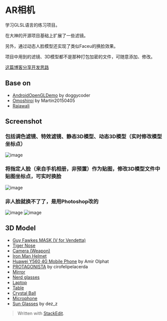 
AR相机
===================================
学习GLSL语言的练习项目。
  
在大神的开源项目基础上扩展了一些滤镜。
  
另外，通过动态人脸模型还实现了类似Faceu的换脸效果。
  
项目中用到的滤镜、3D模型都不是那种打包加密的文件，可随意添加、修改。
  
[这篇博客分享开发思路](http://blog.csdn.net/torchlight2012/article/details/75722424)
  
  
Base on 
----------------------------------- 
* [AndroidOpenGLDemo](https://github.com/doggycoder/AndroidOpenGLDemo) by doggycoder
* [Omoshiroi](https://github.com/Martin20150405/Omoshiroi) by Martin20150405
* [Rajawali](https://github.com/Rajawali)

Screenshot
-----------------------------------
### 包括调色滤镜、特效滤镜、静态3D模型、动态3D模型（实时修改模型坐标点）
![image](https://github.com/SimonCherryGZ/ARCamera/raw/master/screenshots/GIF_9.gif)

### 将指定人脸（来自手机相册，非预置）作为贴图，修改3D模型文件中贴图坐标点，可实时换脸
![image](https://github.com/SimonCherryGZ/ARCamera/raw/master/screenshots/GIF_8.gif)

### 非人脸就换不了了，是用Photoshop改的
![image](https://github.com/SimonCherryGZ/ARCamera/raw/master/screenshots/GIF_6.gif)
![image](https://github.com/SimonCherryGZ/ARCamera/raw/master/screenshots/GIF_7.gif)

3D Model
-----------------------------------
* [Guy Fawkes MASK (V for Vendetta)](http://www.domawe.net/2015/03/guy-fawkes-mask-v-for-vendetta-free-3d.html)
* [Tiger Nose](https://www.models-resource.com/playstation_3/littlebigplanet/model/7125/)
* [Camera (Weapon)](https://www.models-resource.com/pc_computer/garrysmod/model/15477/)
* [Iron Man Helmet](https://www.models-resource.com/pc_computer/roblox/model/16361/)
* [Huawei Y560 4G Mobile Phone](https://sketchfab.com/models/45c813a9fac4458ead1f90280826c0a4) by Amir Olphat
* [PROTAGONISTA](https://sketchfab.com/models/9834c0696cb24b81af6889adcacff391) by cirofelipelacerda
* [Mirror](http://www.zeldacapital.com/3d.php)
* [Nerd glasses](https://www.sharecg.com/v/69926/view/5/3D-Model/Nerd-glasses)
* [Laptop](https://free3d.com/3d-model/puo-4281-14798.html)
* [Table](https://www.reinerstilesets.de/3d-grafiken/3d-furniture/)
* [Crystal Ball](http://www.sharecg.com/v/65038/related/11/Poser/Silver-Cat-Halloween-props)
* [Microphone](https://www.models-resource.com/pc_computer/batmanarkhamknight/model/19960/)
* [Sun Glasses](https://sketchfab.com/models/30a3f18ead9e452f9ab2c32151e7b2f6#) by dez_z

> Written with [StackEdit](https://stackedit.io/).
